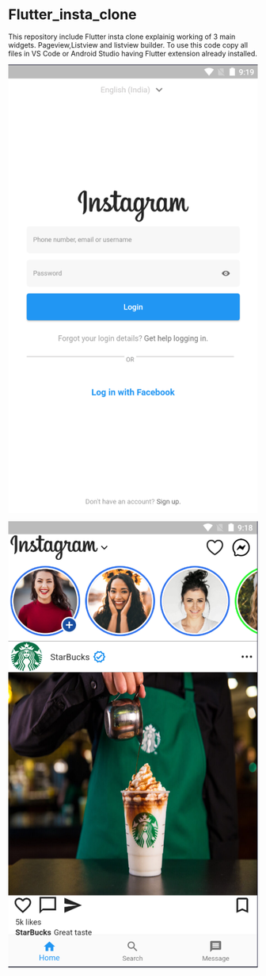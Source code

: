 # Flutter_insta_clone
This repository include Flutter insta clone explainig working of 3 main widgets. Pageview,Listview and listview builder.
To use this code copy all files in VS Code or Android Studio having Flutter extension already installed.
<p align="center"><img src="loginpage.PNG"/></p>
<p align="center"><img src="homepage.PNG"/></p>

